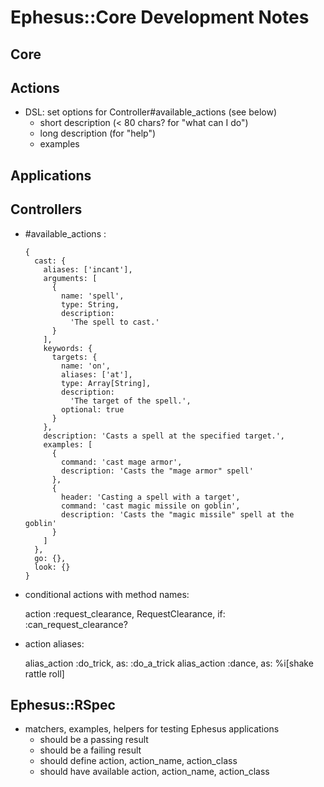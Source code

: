 # Ephesus::Core Development Notes

## Core

## Actions

- DSL: set options for Controller#available_actions (see below)
  - short description (< 80 chars? for "what can I do")
  - long description (for "help")
  - examples

## Applications

## Controllers

- #available_actions :
  ```
  {
    cast: {
      aliases: ['incant'],
      arguments: [
        {
          name: 'spell',
          type: String,
          description:
            'The spell to cast.'
        }
      ],
      keywords: {
        targets: {
          name: 'on',
          aliases: ['at'],
          type: Array[String],
          description:
            'The target of the spell.',
          optional: true
        }
      },
      description: 'Casts a spell at the specified target.',
      examples: [
        {
          command: 'cast mage armor',
          description: 'Casts the "mage armor" spell'
        },
        {
          header: 'Casting a spell with a target',
          command: 'cast magic missile on goblin',
          description: 'Casts the "magic missile" spell at the goblin'
        }
      ]
    },
    go: {},
    look: {}
  }
  ```

- conditional actions with method names:

  action :request_clearance, RequestClearance, if: :can_request_clearance?

- action aliases:

  alias_action :do_trick, as: :do_a_trick
  alias_action :dance, as: %i[shake rattle roll]

## Ephesus::RSpec

- matchers, examples, helpers for testing Ephesus applications
  - should be a passing result
  - should be a failing result
  - should define action, action_name, action_class
  - should have available action, action_name, action_class
